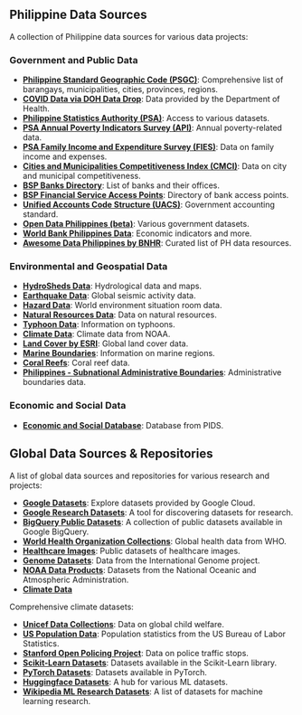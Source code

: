## Philippine Data Sources

A collection of Philippine data sources for various data projects:

### Government and Public Data
- **[Philippine Standard Geographic Code (PSGC)](https://psa.gov.ph/classification/psgc)**: Comprehensive list of barangays, municipalities, cities, provinces, regions.
- **[COVID Data via DOH Data Drop](https://drive.google.com/drive/folders/1ZPPcVU4M7T-dtRyUceb0pMAd8ickYf8o)**: Data provided by the Department of Health.
- **[Philippine Statistics Authority (PSA)](https://openstat.psa.gov.ph/Database)**: Access to various datasets.
- **[PSA Annual Poverty Indicators Survey (API)](https://psa.gov.ph/content/annual-poverty-indicators-survey-apis)**: Annual poverty-related data.
- **[PSA Family Income and Expenditure Survey (FIES)](https://psa.gov.ph/statistics/income-expenditure/fies)**: Data on family income and expenses.
- **[Cities and Municipalities Competitiveness Index (CMCI)](https://cmci.dti.gov.ph/)**: Data on city and municipal competitiveness.
- **[BSP Banks Directory](https://www.bsp.gov.ph/SitePages/FinancialStability/DirBanksFIList.aspx)**: List of banks and their offices.
- **[BSP Financial Service Access Points](https://www.bsp.gov.ph/SitePages/InclusiveFinance/FinancialServiceAP.aspx)**: Directory of bank access points.
- **[Unified Accounts Code Structure (UACS)](https://www.uacs.gov.ph/)**: Government accounting standard.
- **[Open Data Philippines (beta)](https://data.gov.ph/index/home)**: Various government datasets.
- **[World Bank Philippines Data](https://data.worldbank.org/country/PH)**: Economic indicators and more.
- **[Awesome Data Philippines by BNHR](https://github.com/benhur07b/awesome-data-philippines)**: Curated list of PH data resources.

### Environmental and Geospatial Data
- **[HydroSheds Data](https://www.hydrosheds.org/)**: Hydrological data and maps.
- **[Earthquake Data](https://earthquake.usgs.gov/data/)**: Global seismic activity data.
- **[Hazard Data](https://wesr.unepgrid.ch/?project=MX-XVK-HPH-OGN-HVE-GGN&language=en)**: World environment situation room data.
- **[Natural Resources Data](https://resourcewatch.org/)**: Data on natural resources.
- **[Typhoon Data](https://typhoon2000.ph/)**: Information on typhoons.
- **[Climate Data](https://www.ncdc.noaa.gov/ibtracs/)**: Climate data from NOAA.
- **[Land Cover by ESRI](https://livingatlas.arcgis.com/landcoverexplorer/)**: Global land cover data.
- **[Marine Boundaries](https://www.marineregions.org/)**: Information on marine regions.
- **[Coral Reefs](https://allencoralatlas.org/atlas/#4.12/8.7755/124.8789)**: Coral reef data.
- **[Philippines - Subnational Administrative Boundaries](https://data.humdata.org/dataset/cod-ab-phl)**: Administrative boundaries data.

### Economic and Social Data
- **[Economic and Social Database](https://econdb.pids.gov.ph/tablecategories/index/3)**: Database from PIDS.

## Global Data Sources & Repositories

A list of global data sources and repositories for various research and projects:

- **[Google Datasets](https://cloud.google.com/datasets)**: Explore datasets provided by Google Cloud.
- **[Google Research Datasets](https://datasetsearch.research.google.com/)**: A tool for discovering datasets for research.
- **[BigQuery Public Datasets](https://cloud.google.com/bigquery/public-data)**: A collection of public datasets available in Google BigQuery.
- **[World Health Organization Collections](https://www.who.int/data/collections)**: Global health data from WHO.
- **[Healthcare Images](https://cloud.google.com/healthcare-api/docs/resources/public-datasets/idc)**: Public datasets of healthcare images.
- **[Genome Datasets](https://www.internationalgenome.org/data)**: Data from the International Genome project.
- **[NOAA Data Products](https://www.ncei.noaa.gov/products)**: Datasets from the National Oceanic and Atmospheric Administration.
- **[Climate Data](https://www.climate.gov/maps-data/all)**

Comprehensive climate datasets:
- **[Unicef Data Collections](https://data.unicef.org/resources/dataset/sowc-2019-statistical-tables/)**: Data on global child welfare.
- **[US Population Data](https://www.bls.gov/cps/tables.htm)**: Population statistics from the US Bureau of Labor Statistics.
- **[Stanford Open Policing Project](https://openpolicing.stanford.edu/)**: Data on police traffic stops.
- **[Scikit-Learn Datasets](https://scikit-learn.org/stable/datasets/toy_dataset.html)**: Datasets available in the Scikit-Learn library.
- **[PyTorch Datasets](https://pytorch.org/vision/stable/datasets.html)**: Datasets available in PyTorch.
- **[Huggingface Datasets](https://huggingface.co/datasets)**: A hub for various ML datasets.
- **[Wikipedia ML Research Datasets](https://en.wikipedia.org/wiki/List_of_datasets_for_machine-learning_research)**: A list of datasets for machine learning research.
